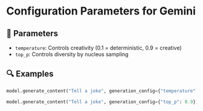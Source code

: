 # Configuration Parameters for Gemini

## 🔧 Parameters

- `temperature`: Controls creativity (0.1 = deterministic, 0.9 = creative)
- `top_p`: Controls diversity by nucleus sampling

## 🔍 Examples

```python
model.generate_content("Tell a joke", generation_config={"temperature": 0.1})
```

```python
model.generate_content("Tell a joke", generation_config={"top_p": 0.9})
```